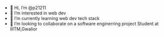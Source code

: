 - 👋 Hi, I’m @p21211
- 👀 I’m interested in web dev
- 🌱 I’m currently learning web dev tech stack
- 💞️ I’m looking to collaborate on a software enginerring project
     Student at IIITM,Gwalior
<!---
p21211/p21211 is a ✨ special ✨ repository because its `README.md` (this file) appears on your GitHub profile.
You can click the Preview link to take a look at your changes.
--->
